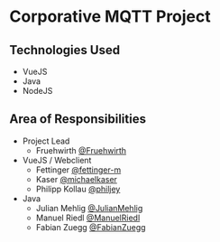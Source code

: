 # Corporative MQTT Project

## Technologies Used
- VueJS
- Java
- NodeJS

## Area of Responsibilities
- Project Lead
  - Fruehwirth [@Fruehwirth](https://github.com/Fruehwirth)
- VueJS / Webclient 
    - Fettinger [@fettinger-m](https://github.com/fettinger-m)
    - Kaser [@michaelkaser](https://github.com/michaelkaser)
    - Philipp Kollau [@philjey](https://github.com/philjey)
- Java 
    - Julian Mehlig [@JulianMehlig](https://github.com/JulianMehlig)
    - Manuel Riedl [@ManuelRiedl](https://github.com/ManuelRiedl)
    - Fabian Zuegg [@FabianZuegg](https://github.com/FabianZuegg)
